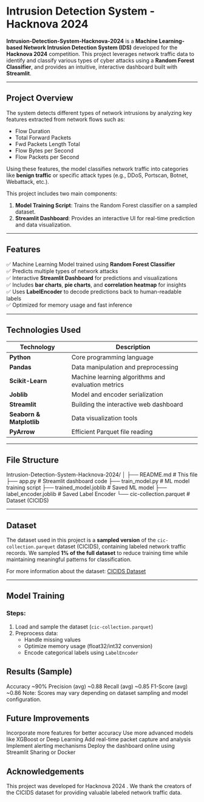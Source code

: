 # Intrusion Detection System - Hacknova 2024

**Intrusion-Detection-System-Hacknova-2024** is a **Machine Learning-based Network Intrusion Detection System (IDS)** developed for the **Hacknova 2024** competition. This project leverages network traffic data to identify and classify various types of cyber attacks using a **Random Forest Classifier**, and provides an intuitive, interactive dashboard built with **Streamlit**.

---

## Project Overview

The system detects different types of network intrusions by analyzing key features extracted from network flows such as:

- Flow Duration
- Total Forward Packets
- Fwd Packets Length Total
- Flow Bytes per Second
- Flow Packets per Second

Using these features, the model classifies network traffic into categories like **benign traffic** or specific attack types (e.g., DDoS, Portscan, Botnet, Webattack, etc.).

This project includes two main components:
1. **Model Training Script**: Trains the Random Forest classifier on a sampled dataset.
2. **Streamlit Dashboard**: Provides an interactive UI for real-time prediction and data visualization.

---

## Features

✅ Machine Learning Model trained using **Random Forest Classifier**  
✅ Predicts multiple types of network attacks  
✅ Interactive **Streamlit Dashboard** for predictions and visualizations  
✅ Includes **bar charts**, **pie charts**, and **correlation heatmap** for insights  
✅ Uses **LabelEncoder** to decode predictions back to human-readable labels  
✅ Optimized for memory usage and fast inference  

---

##  Technologies Used

| Technology | Description |
|----------|-------------|
| **Python** | Core programming language |
| **Pandas** | Data manipulation and preprocessing |
| **Scikit-Learn** | Machine learning algorithms and evaluation metrics |
| **Joblib** | Model and encoder serialization |
| **Streamlit** | Building the interactive web dashboard |
| **Seaborn & Matplotlib** | Data visualization tools |
| **PyArrow** | Efficient Parquet file reading |

---

##  File Structure
Intrusion-Detection-System-Hacknova-2024/
│
├── README.md # This file
├── app.py # Streamlit dashboard code
├── train_model.py # ML model training script
├── trained_model.joblib # Saved ML model
├── label_encoder.joblib # Saved Label Encoder
└── cic-collection.parquet # Dataset (CICIDS)


---

##  Dataset

The dataset used in this project is a **sampled version** of the `cic-collection.parquet` dataset (CICIDS), containing labeled network traffic records. We sampled **1% of the full dataset** to reduce training time while maintaining meaningful patterns for classification.

For more information about the dataset: [CICIDS Dataset](https://www.unb.ca/cic/datasets/index.html) 

---

##  Model Training

### Steps:
1. Load and sample the dataset (`cic-collection.parquet`)
2. Preprocess data:
   - Handle missing values
   - Optimize memory usage (float32/int32 conversion)
   - Encode categorical labels using `LabelEncoder`
## Results (Sample)
Accuracy
~90%
Precision (avg)
~0.88
Recall (avg)
~0.85
F1-Score (avg)
~0.86
Note: Scores may vary depending on dataset sampling and model configuration. 

## Future Improvements
Incorporate more features for better accuracy
Use more advanced models like XGBoost or Deep Learning
Add real-time packet capture and analysis
Implement alerting mechanisms
Deploy the dashboard online using Streamlit Sharing or Docker
## Acknowledgements
This project was developed for Hacknova 2024 .
We thank the creators of the CICIDS dataset for providing valuable labeled network traffic data.
